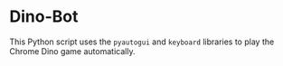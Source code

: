 # Dino-Bot
This Python script uses the `pyautogui` and `keyboard` libraries to play the Chrome Dino game automatically.
